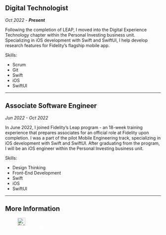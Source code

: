 ## Digital Technologist
*Oct 2022 - ***Present****

Following the completion of LEAP, I moved into the Digital Experience Technology chapter within the Personal Investing business unit. Specializing in iOS development with Swift and SwiftUI, I help develop research features for Fidelity’s flagship mobile app.

Skills:
* Scrum
* Git
* Swift
* iOS
* SwiftUI

---

## Associate Software Engineer
*Jun 2022 - Oct 2022*

In June 2022, I joined Fidelity’s Leap program - an 18-week training experience that prepares associates for an official role at Fidelity upon completion. I was a part of the pilot Mobile Engineering track, specializing in iOS development with Swift and SwiftUI. After graduating from the program, I will be an iOS engineer within the Personal Investing business unit.

Skills:
* Design Thinking
* Front-End Development
* Swift
* iOS
* SwiftUI

---

## More Information

<figure>
<img src="https://cdn-static.findly.com/wp-content/uploads/sites/1439/2021/02/Logo-2021_White-half.png" height="25" alt="Fidelity Careers">
<figcaption><a href="https://jobs.fidelity.com/leap/" target="blank" rel="noopener noreferrer" style="color: white;">Fidelity LEAP Program</a></figcaption>
</figure>